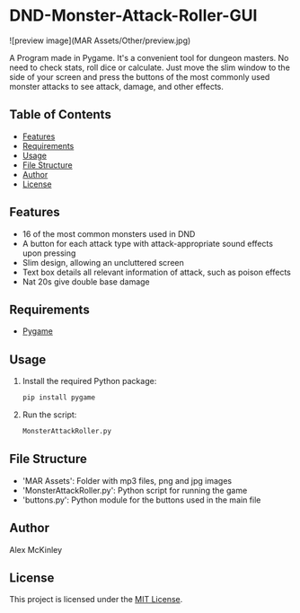# DND-Monster-Attack-Roller-GUI

![preview image](MAR Assets/Other/preview.jpg)

A Program made in Pygame. It's a convenient tool for dungeon masters. No need to check stats, roll dice or calculate. Just move the slim window to the side of your screen and press the buttons of the most commonly used monster attacks to see attack, damage, and other effects.

## Table of Contents
- [Features](#features)
- [Requirements](#requirements)
- [Usage](#usage)
- [File Structure](#file-structure)
- [Author](#author)
- [License](#license)

## Features
- 16 of the most common monsters used in DND
- A button for each attack type with attack-appropriate sound effects upon pressing
- Slim design, allowing an uncluttered screen
- Text box details all relevant information of attack, such as poison effects
- Nat 20s give double base damage

## Requirements
- [Pygame](https://pypi.org/project/pygame/)

## Usage
1. Install the required Python package:

   ```bash
   pip install pygame
   ```

2. Run the script:

   ```bash
   MonsterAttackRoller.py
   ```

## File Structure
- 'MAR Assets': Folder with mp3 files, png and jpg images
- 'MonsterAttackRoller.py': Python script for running the game
- 'buttons.py': Python module for the buttons used in the main file

## Author
Alex McKinley

## License
This project is licensed under the [MIT License](LICENSE).
